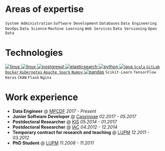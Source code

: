 # Areas of expertise

`System Administration` `Software Development` `Databases` `Data Engineering` `DevOps` `Data Science` `Machine Learning` `Web Services` `Data Versioning` `Open Data`

# Technologies

<a href="https://www.linux.org/"><img alt="linux" src="https://img.shields.io/badge/-Linux-000?logo=Linux&style=for-the-badge&logoColor=white" /> <a href="https://www.gnu.org/software/bash/"><img alt="linux" src="https://img.shields.io/badge/-Bash-000?logo=gnubash&style=for-the-badge&logoColor=white" /> <a href="https://www.postgresql.org/" ><img alt="postgresql" src="https://img.shields.io/badge/-PostgreSQL-000?logo=postgresql&style=for-the-badge&logoColor=white" /> <a href="https://www.elastic.co/elasticsearch/"><img alt="elasticsearch" src="https://img.shields.io/badge/-Elasticsearch-000?&logo=Elasticsearch&style=for-the-badge" /> <a href="https://www.python.org/"><img alt="python" src="https://img.shields.io/badge/-Python-000?logo=python&style=for-the-badge&logoColor=white" /> <a href="https://www.java.com/en/"><img alt="java" src="https://img.shields.io/badge/-Java-000?logo=java&style=for-the-badge&logoColor=white" /> `Scala` `GitLab` `Docker` `Kubernetes` `Apache Spark` `Numpy` <a href="https://pandas.pydata.org/"><img alt="pandas" src="https://img.shields.io/badge/Pandas-000?logo=pandas&style=for-the-badge" /></a> `Scikit-Learn` `TensorFlow` `Keras` `CKAN` `Flask` `Nginx`

# Work experience

- **Data Engineer** @ [MPCDF](http://www.mpcdf.mpg.de) *2017 - Present*
- **Junior Software Developer** @ [Cassiopae](https://www.linkedin.com/company/cassiopae/) *02.2017 - 05.2017*
- **Postdoctoral Researcher** @ [KIS](http://www.leibniz-kis.de/) *05.2014 - 01.2017*
- **Postdoctoral Researcher** @ [IAC](https://www.iac.es/) *04.2012 - 12.2014*
- **Temporary contract for research and teaching** @ [LUPM](https://www.umontpellier.fr/recherche/unites-de-recherche/laboratoire-univers-et-particules-de-montpellier-lupm) *12.2011 - 03.2012*
- **PhD Student** @ [LUPM](https://www.umontpellier.fr/recherche/unites-de-recherche/laboratoire-univers-et-particules-de-montpellier-lupm) *11.2008 - 11.2011*
